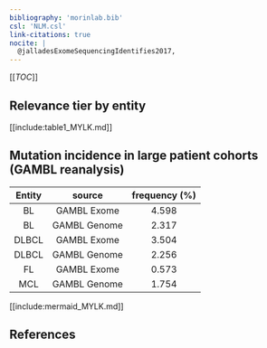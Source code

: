 ```yaml
---
bibliography: 'morinlab.bib'
csl: 'NLM.csl'
link-citations: true
nocite: |
  @jalladesExomeSequencingIdentifies2017, 
---
```


[[_TOC_]]




## Relevance tier by entity

[[include:table1_MYLK.md]]


## Mutation incidence in large patient cohorts (GAMBL reanalysis)

|Entity|source |frequency (%)|
|:------:|:----:|:----:|
|BL|GAMBL Exome |4.598 |
|BL|GAMBL Genome |2.317 |
|DLBCL|GAMBL Exome |3.504 |
|DLBCL|GAMBL Genome |2.256 |
|FL|GAMBL Exome |0.573 |
|MCL|GAMBL Genome |1.754 |


[[include:mermaid_MYLK.md]]

## References


